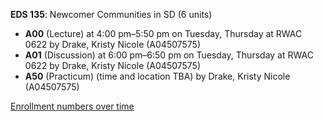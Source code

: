 **EDS 135**: Newcomer Communities in SD (6 units)

- **A00** (Lecture) at 4:00 pm–5:50 pm on Tuesday, Thursday at RWAC 0622 by Drake, Kristy Nicole (A04507575)
- **A01** (Discussion) at 6:00 pm–6:50 pm on Tuesday, Thursday at RWAC 0622 by Drake, Kristy Nicole (A04507575)
- **A50** (Practicum) (time and location TBA) by Drake, Kristy Nicole (A04507575)

[Enrollment numbers over time](./EDS135.tsv)
